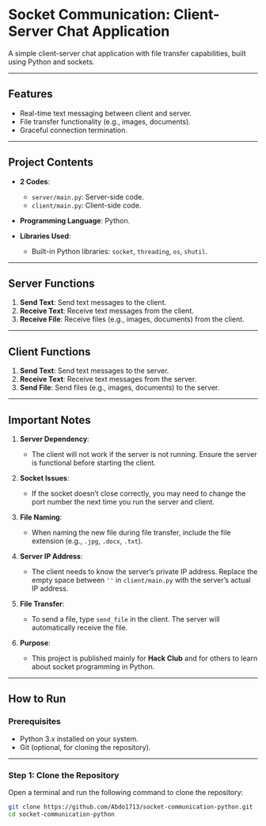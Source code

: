 # Socket Communication: Client-Server Chat Application

A simple client-server chat application with file transfer capabilities, built using Python and sockets.

---

## Features
- Real-time text messaging between client and server.
- File transfer functionality (e.g., images, documents).
- Graceful connection termination.

---

## Project Contents
- **2 Codes**:
  - `server/main.py`: Server-side code.
  - `client/main.py`: Client-side code.

- **Programming Language**: Python.

- **Libraries Used**:
  - Built-in Python libraries: `socket`, `threading`, `os`, `shutil`.

---

## Server Functions
1. **Send Text**: Send text messages to the client.
2. **Receive Text**: Receive text messages from the client.
3. **Receive File**: Receive files (e.g., images, documents) from the client.

---

## Client Functions
1. **Send Text**: Send text messages to the server.
2. **Receive Text**: Receive text messages from the server.
3. **Send File**: Send files (e.g., images, documents) to the server.

---

## Important Notes
1. **Server Dependency**:
   - The client will not work if the server is not running. Ensure the server is functional before starting the client.

2. **Socket Issues**:
   - If the socket doesn’t close correctly, you may need to change the port number the next time you run the server and client.

3. **File Naming**:
   - When naming the new file during file transfer, include the file extension (e.g., `.jpg`, `.docx`, `.txt`).

4. **Server IP Address**:
   - The client needs to know the server’s private IP address. Replace the empty space between `''` in `client/main.py` with the server’s actual IP address.

5. **File Transfer**:
   - To send a file, type `send_file` in the client. The server will automatically receive the file.

6. **Purpose**:
   - This project is published mainly for **Hack Club** and for others to learn about socket programming in Python.

---

## How to Run

### Prerequisites
- Python 3.x installed on your system.
- Git (optional, for cloning the repository).

---

### Step 1: Clone the Repository
Open a terminal and run the following command to clone the repository:
```bash
git clone https://github.com/Abdo1713/socket-communication-python.git
cd socket-communication-python
